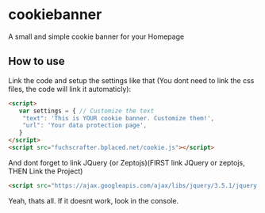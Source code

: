 # cookiebanner
A small and simple cookie banner for your Homepage

## How to use

Link the code and setup the settings like that (You dont need to link the css files, the code will link it automaticly):

```html
<script>
   var settings = { // Customize the text
    "text": 'This is YOUR cookie banner. Customize them!',
    "url": 'Your data protection page',
   }
</script>
<script src="fuchscrafter.bplaced.net/cookie.js"></script>
```

And dont forget to link JQuery (or Zeptojs)(FIRST link JQuery or zeptojs, THEN Link the Project)

```html
<script src="https://ajax.googleapis.com/ajax/libs/jquery/3.5.1/jquery.min.js"></script>
```

Yeah, thats all. If it doesnt work, look in the console.
